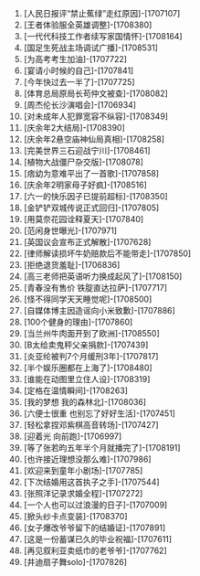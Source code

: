 
1. [人民日报评“禁止蕉绿”走红原因]-[1707107]
1. [王者体验服全英雄调整]-[1708380]
1. [一代代科技工作者续写家国情怀]-[1708164]
1. [国足生死战主场调试广播]-[1708531]
1. [为高考考生加油]-[1707722]
1. [宴请小时候的自己]-[1707841]
1. [今年快过去一半了]-[1707725]
1. [体育总局原局长苟仲文被查]-[1708082]
1. [周杰伦长沙演唱会]-[1706934]
1. [对未成年人犯罪宽容不纵容]-[1708349]
1. [庆余年2大结局]-[1708390]
1. [庆余年2悬空庙神仙局真相]-[1708258]
1. [完美世界三石迎战宁川]-[1708461]
1. [植物大战僵尸杂交版]-[1708078]
1. [痞幼为意难平出了一首歌]-[1707858]
1. [庆余年2明家母子好疯]-[1708516]
1. [六一的快乐因子已提前超标]-[1708350]
1. [金铲铲双城传说正式回归]-[1707805]
1. [用莫奈花园诠释夏天]-[1707840]
1. [范闲身世曝光]-[1707971]
1. [英国议会宣布正式解散]-[1707628]
1. [律师解读损坏牛奶赔款后不能带走]-[1707850]
1. [拒绝退货羞耻]-[1706836]
1. [高三老师把英语听力换成起风了]-[1708150]
1. [青春没有售价 铁腚直达拉萨]-[1707717]
1. [怪不得同学天天睡觉呢]-[1708500]
1. [自媒体博主因造谣向小米致歉]-[1707886]
1. [100个健身的理由]-[1707860]
1. [当兰州牛肉面开到了欧洲]-[1708550]
1. [B太给卖鬼秤父亲捐款]-[1707439]
1. [炎亚纶被判7个月缓刑3年]-[1707817]
1. [半个娱乐圈都在上海了]-[1708480]
1. [谁能在动图里立住人设]-[1708319]
1. [定格在温情瞬间]-[1708263]
1. [我的梦想 我的森林北]-[1708036]
1. [六便士很重 也别忘了好好生活]-[1707451]
1. [轻松拿捏邓紫棋高音转场]-[1707427]
1. [迎着光 向前跑]-[1706997]
1. [等了张若昀五年半个月就播完了]-[1708191]
1. [也许接近理想没那么难]-[1707986]
1. [欢迎来到童年小剧场]-[1707785]
1. [下次结婚用这首执子之手]-[1707544]
1. [张照洋记录求婚全程]-[1707272]
1. [一个人也可以过浪漫的日子]-[1707009]
1. [掀头纱卡点变装]-[1708370]
1. [女子爆改爷爷留下的结婚证]-[1707891]
1. [这是一份蓄谋已久的毕业祝福]-[1707611]
1. [再见叙利亚卖纸巾的老爷爷]-[1707762]
1. [井迪扇子舞solo]-[1707826]